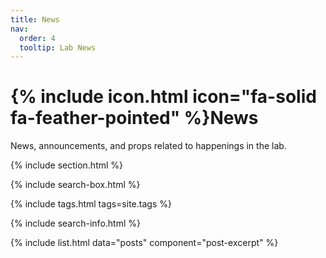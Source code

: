 ```yaml
---
title: News
nav:
  order: 4
  tooltip: Lab News
---
```


# {% include icon.html icon="fa-solid fa-feather-pointed" %}News

News, announcements, and props related to happenings in the lab. 

{% include section.html %}

{% include search-box.html %}

{% include tags.html tags=site.tags %}

{% include search-info.html %}

{% include list.html data="posts" component="post-excerpt" %}
